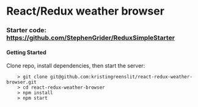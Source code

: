 # React/Redux weather browser

### Starter code: https://github.com/StephenGrider/ReduxSimpleStarter

#### Getting Started

Clone repo, install dependencies, then start the server:

```
	> git clone git@github.com:kristingreenslit/react-redux-weather-browser.git
	> cd react-redux-weather-browser
	> npm install
	> npm start
```

